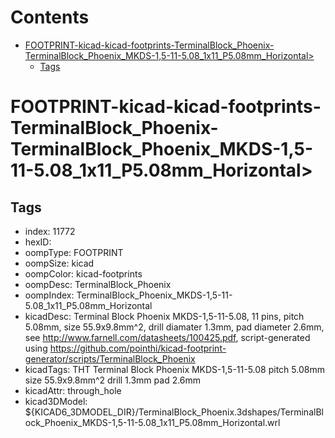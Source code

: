 



Contents
========

* [FOOTPRINT-kicad-kicad-footprints-TerminalBlock_Phoenix-TerminalBlock_Phoenix_MKDS-1,5-11-5.08_1x11_P5.08mm_Horizontal>](#footprint-kicad-kicad-footprints-terminalblock_phoenix-terminalblock_phoenix_mkds-15-11-508_1x11_p508mm_horizontal)
	* [Tags](#tags)

# FOOTPRINT-kicad-kicad-footprints-TerminalBlock_Phoenix-TerminalBlock_Phoenix_MKDS-1,5-11-5.08_1x11_P5.08mm_Horizontal>

## Tags

- index: 11772
- hexID: 
- oompType: FOOTPRINT
- oompSize: kicad
- oompColor: kicad-footprints
- oompDesc: TerminalBlock_Phoenix
- oompIndex: TerminalBlock_Phoenix_MKDS-1,5-11-5.08_1x11_P5.08mm_Horizontal
- kicadDesc: Terminal Block Phoenix MKDS-1,5-11-5.08, 11 pins, pitch 5.08mm, size 55.9x9.8mm^2, drill diamater 1.3mm, pad diameter 2.6mm, see http://www.farnell.com/datasheets/100425.pdf, script-generated using https://github.com/pointhi/kicad-footprint-generator/scripts/TerminalBlock_Phoenix
- kicadTags: THT Terminal Block Phoenix MKDS-1,5-11-5.08 pitch 5.08mm size 55.9x9.8mm^2 drill 1.3mm pad 2.6mm
- kicadAttr: through_hole
- kicad3DModel: ${KICAD6_3DMODEL_DIR}/TerminalBlock_Phoenix.3dshapes/TerminalBlock_Phoenix_MKDS-1,5-11-5.08_1x11_P5.08mm_Horizontal.wrl
